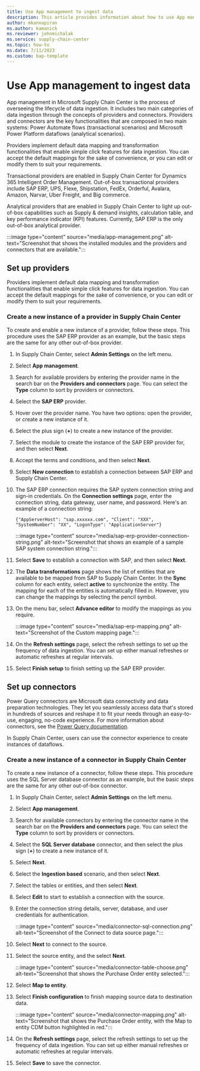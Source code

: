 ```yaml
---
title: Use App management to ingest data
description: This article provides information about how to use App management to ingest data through providers and connectors.
author: mkannapiran
ms.author: kamanick
ms.reviewer: johnmichalak
ms.service: supply-chain-center
ms.topic: how-to
ms.date: 7/11/2023
ms.custom: bap-template
---
```


# Use App management to ingest data

App management in Microsoft Supply Chain Center is the process of overseeing the lifecycle of data ingestion. It includes two main categories of data ingestion through the concepts of providers and connectors. Providers and connectors are the key functionalities that are composed in two main systems: Power Automate flows (transactional scenarios) and Microsoft Power Platform dataflows (analytical scenarios).

Providers implement default data mapping and transformation functionalities that enable simple click features for data ingestion. You can accept the default mappings for the sake of convenience, or you can edit or modify them to suit your requirements.

Transactional providers are enabled in Supply Chain Center for Dynamics 365 Intelligent Order Management. Out-of-box transactional providers include SAP ERP, UPS, Flexe, Shipstation, FedEx, Orderful, Avalara, Amazon, Narvar, Uber Freight, and Big commerce.

Analytical providers that are enabled in Supply Chain Center to light up out-of-box capabilities such as Supply & demand insights, calculation table, and key performance indicator (KPI) features. Currently, SAP ERP is the only out-of-box analytical provider.

:::image type="content" source="media/app-management.png" alt-text="Screenshot that shows the installed modules and the providers and connectors that are available."::: 

## Set up providers

Providers implement default data mapping and transformation functionalities that enable simple click features for data ingestion. You can accept the default mappings for the sake of convenience, or you can edit or modify them to suit your requirements.

### Create a new instance of a provider in Supply Chain Center

To create and enable a new instance of a provider, follow these steps. This procedure uses the SAP ERP provider as an example, but the basic steps are the same for any other out-of-box provider.

1. In Supply Chain Center, select **Admin Settings** on the left menu.
1. Select **App management**.
1. Search for available providers by entering the provider name in the search bar on the **Providers and connectors** page. You can select the **Type** column to sort by providers or connectors.
1. Select the **SAP ERP** provider.
1. Hover over the provider name. You have two options: open the provider, or create a new instance of it.
1. Select the plus sign (**\+**) to create a new instance of the provider.
1. Select the module to create the instance of the SAP ERP provider for, and then select **Next**.
1. Accept the terms and conditions, and then select **Next**.
1. Select **New connection** to establish a connection between SAP ERP and Supply Chain Center.
1. The SAP ERP connection requires the SAP system connection string and sign-in credentials. On the **Connection settings** page, enter the connection string, data gateway, user name, and password. Here's an example of a connection string:

    `{"AppServerHost": "sap.xxxxxx.com", "Client": "XXX", "SystemNumber": "XX", "LogonType": "ApplicationServer"}`

    :::image type="content" source="media/sap-erp-provider-connection-string.png" alt-text="Screenshot that shows an example of a sample SAP system connection string.":::

1. Select **Save** to establish a connection with SAP, and then select **Next**.
1. The **Data transformations** page shows the list of entities that are available to be mapped from SAP to Supply Chain Center. In the **Sync** column for each entity, select **active** to synchronize the entity. The mapping for each of the entities is automatically filled in. However, you can change the mappings by selecting the pencil symbol.
1. On the menu bar, select **Advance editor** to modify the mappings as you require.

    :::image type="content" source="media/sap-erp-mapping.png" alt-text="Screenshot of the Custom mapping page.":::

1. On the **Refresh settings** page, select the refresh settings to set up the frequency of data ingestion. You can set up either manual refreshes or automatic refreshes at regular intervals.
1. Select **Finish setup** to finish setting up the SAP ERP provider.

## Set up connectors

Power Query connectors are Microsoft data connectivity and data preparation technologies. They let you seamlessly access data that's stored in hundreds of sources and reshape it to fit your needs through an easy-to-use, engaging, no-code experience. For more information about connectors, see the [Power Query documentation](/power-query/).

In Supply Chain Center, users can use the connector experience to create instances of dataflows.

### Create a new instance of a connector in Supply Chain Center

To create a new instance of a connector, follow these steps. This procedure uses the SQL Server database connector as an example, but the basic steps are the same for any other out-of-box connector.

1. In Supply Chain Center, select **Admin Settings** on the left menu.
1. Select **App management**.
1. Search for available connectors by entering the connector name in the search bar on the **Providers and connectors** page. You can select the **Type** column to sort by providers or connectors.
1. Select the **SQL Server database** connector, and then select the plus sign (**\+**) to create a new instance of it.
1. Select **Next**.
1. Select the **Ingestion based** scenario, and then select **Next**.
1. Select the tables or entities, and then select **Next**.
1. Select **Edit** to start to establish a connection with the source.
1. Enter the connection string details, server, database, and user credentials for authentication.

    :::image type="content" source="media/connector-sql-connection.png" alt-text="Screenshot of the Connect to data source page.":::

1. Select **Next** to connect to the source.
1. Select the source entity, and the select **Next**.

    :::image type="content" source="media/connector-table-choose.png" alt-text="Screenshot that shows the Purchase Order entity selected.":::

1. Select **Map to entity**.
1. Select **Finish configuration** to finish mapping source data to destination data.

    :::image type="content" source="media/connector-mapping.png" alt-text="Screenshot that shows the Purchase Order entity, with the Map to entity CDM button highlighted in red.":::

1. On the **Refresh settings** page, select the refresh settings to set up the frequency of data ingestion. You can set up either manual refreshes or automatic refreshes at regular intervals.
1. Select **Save** to save the connector.
